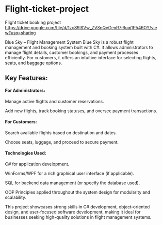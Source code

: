 # Flight-ticket-project
Flight ticket booking project
https://drive.google.com/file/d/1zc89ISVw_ZVSnQyGenR7i6uqj1P54KOY/view?usp=sharing

Blue Sky – Flight Management System
Blue Sky is a robust flight management and booking system built with C#. It allows administrators to manage flight details, customer bookings, and payment processes efficiently. For customers, it offers an intuitive interface for selecting flights, seats, and baggage options.

## Key Features:

#### For Administrators:

Manage active flights and customer reservations.

Add new flights, track booking statuses, and oversee payment transactions.

#### For Customers:

Search available flights based on destination and dates.

Choose seats, luggage, and proceed to secure payment.

#### Technologies Used:

C# for application development.

WinForms/WPF for a rich graphical user interface (if applicable).

SQL for backend data management (or specify the database used).

OOP Principles applied throughout the system design for modularity and scalability.


This project showcases strong skills in C# development, object-oriented design, and user-focused software development, making it ideal for businesses seeking high-quality solutions in flight management systems.


